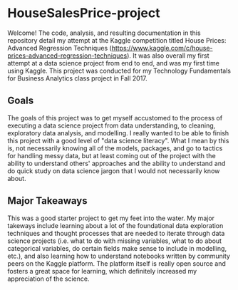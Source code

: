 # HouseSalesPrice-project
Welcome! The code, analysis, and resulting documentation in this repository detail my attempt at the Kaggle competition titled House Prices: Advanced Regression Techniques (https://www.kaggle.com/c/house-prices-advanced-regression-techniques). It was also overall my first attempt at a data science project from end to end, and was my first time using Kaggle. This project was conducted for my Technology Fundamentals for Business Analytics class project in Fall 2017.

## Goals
The goals of this project was to get myself accustomed to the process of executing a data science project from data understanding, to cleaning, exploratory data analysis, and modelling. I really wanted to be able to finish this project with a good level of "data science literacy". What I mean by this is, not necessarily knowing all of the models, packages, and go to tactics for handling messy data, but at least coming out of the project with the ability to understand others' approaches and the ability to understand and do quick study on data science jargon that I would not necessarily know about.

## Major Takeaways
This was a good starter project to get my feet into the water. My major takeways include learning about a lot of the foundational data exploration techniques and thought processes that are needed to iterate through data science projects (i.e. what to do with missing variables, what to do about categorical variables, do certain fields make sense to include in modelling, etc.), and also learning how to understand notebooks written by community peers on the Kaggle platform. The platform itself is really open source and fosters a great space for learning, which definitely increased my appreciation of the science. 
